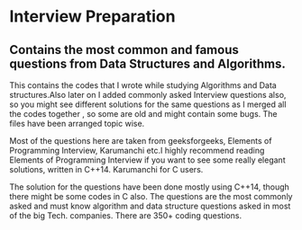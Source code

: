 # Interview Preparation
## Contains the most common and famous questions from Data Structures and Algorithms.

This contains the codes that I wrote while studying Algorithms and Data structures.Also 
later on I added commonly asked Interview questions also, so you might see different solutions for the same questions as I merged all the codes together , so some are old and might contain some bugs.
The files have been arranged topic wise.

Most of the questions here are taken from geeksforgeeks, Elements of Programming Interview, Karumanchi etc.I highly recommend reading Elements of Programming Interview if you want to see some really elegant solutions, written in C++14.
Karumanchi for C users. 

The solution for the questions have been done mostly using C++14, though there might be some codes in C also.
The questions are the most commonly asked and must know algorithm and data structure questions asked in most of the big Tech. companies.
There are 350+ coding questions.
